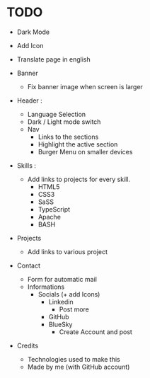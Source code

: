 # TODO

 + Dark Mode
 + Add Icon
 + Translate page in english

 + Banner
 	+ Fix banner image when screen is larger
 
 + Header :
 	+ Language Selection
 	+ Dark / Light mode switch
 	+ Nav
 		+ Links to the sections 
 		+ Highlight the active section
 		+ Burger Menu on smaller devices

 + Skills :
 	+ Add links to projects for every skill.
 		+ HTML5
 		+ CSS3
 		+ SaSS
 		+ TypeScript
 		+ Apache
 		+ BASH

 + Projects
 	+ Add links to various project

 + Contact
 	+ Form for automatic mail
 	+ Informations
 		+ Socials (+ add Icons)
 			+ Linkedin
 				+ Post more
 			+ GitHub
 			+ BlueSky
 				+ Create Account and post

 + Credits
 	+ Technologies used to make this
 	+ Made by me (with GitHub account)